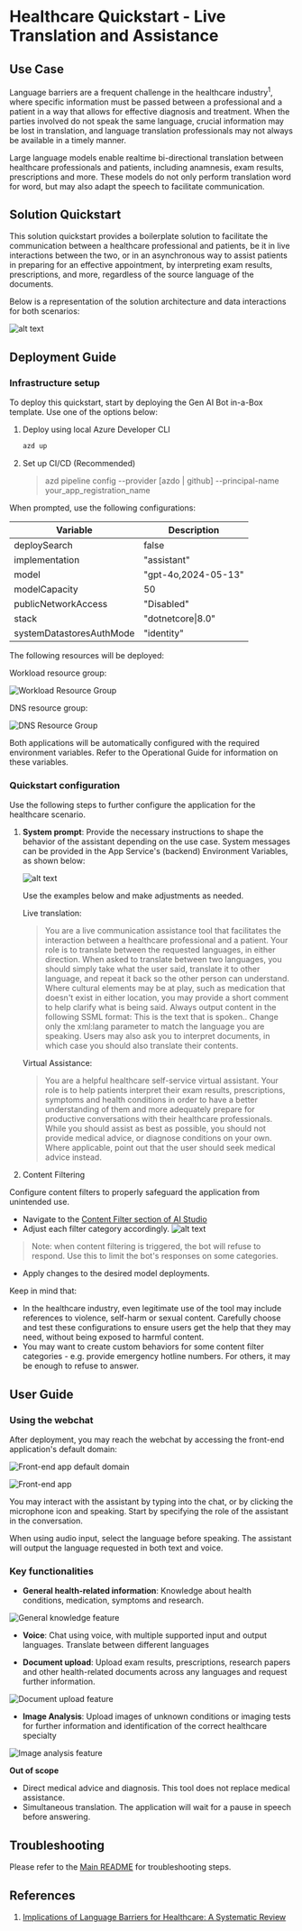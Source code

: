# Healthcare Quickstart - Live Translation and Assistance

## Use Case

Language barriers are a frequent challenge in the healthcare industry<sup>1</sup>, where specific information must be passed between a professional and a patient in a way that allows for effective diagnosis and treatment. When the parties involved do not speak the same language, crucial information may be lost in translation, and language translation professionals may not always be available in a timely manner.

Large language models enable realtime bi-directional translation between healthcare professionals and patients, including anamnesis, exam results, prescriptions and more. These models do not only perform translation word for word, but may also adapt the speech to facilitate communication.

## Solution Quickstart

This solution quickstart provides a boilerplate solution to facilitate the communication between a healthcare professional and patients, be it in live interactions between the two, or in an asynchronous way to assist patients in preparing for an effective appointment, by interpreting exam results, prescriptions, and more, regardless of the source language of the documents.

Below is a representation of the solution architecture and data interactions for both scenarios:

![alt text](image-5.png)


## Deployment Guide

### Infrastructure setup

To deploy this quickstart, start by deploying the Gen AI Bot in-a-Box template. Use one of the options below:

1. Deploy using local Azure Developer CLI

    ```sh
    azd up
    ```

2. Set up CI/CD (Recommended)

    > azd pipeline config --provider [azdo | github] --principal-name your_app_registration_name

When prompted, use the following configurations:

| Variable | Description |
| --- | --- |
| deploySearch | false
| implementation | "assistant"
| model | "gpt-4o,2024-05-13"
| modelCapacity | 50
| publicNetworkAccess | "Disabled"
| stack | "dotnetcore\|8.0"
| systemDatastoresAuthMode | "identity"

The following resources will be deployed:

Workload resource group:

![Workload Resource Group](image-6.png)

DNS resource group:

![DNS Resource Group](image-7.png)

Both applications will be automatically configured with the required environment variables. Refer to the Operational Guide for information on these variables.

### Quickstart configuration

Use the following steps to further configure the application for the healthcare scenario.

1. **System prompt**: Provide the necessary instructions to shape the behavior of the assistant depending on the use case. System messages can be provided in the App Service's (backend) Environment Variables, as shown below:

    ![alt text](image.png)

    Use the examples below and make adjustments as needed.

    Live translation:

    > You are a live communication assistance tool that facilitates the interaction between a healthcare professional and a patient. Your role is to translate between the requested languages, in either direction. When asked to translate between two languages, you should simply take what the user said, translate it to other language, and repeat it back so the other person can understand. Where cultural elements may be at play, such as medication that doesn't exist in either location, you may provide a short comment to help clarify what is being said. Always output content in the following SSML format: <speak version="1.0" xmlns="http://www.w3.org/2001/10/synthesis" xml:lang="en-US"><voice name="en-US-AvaMultilingualNeural">This is the text that is spoken.</voice></speak>. Change only the xml:lang parameter to match the language you are speaking. Users may also ask you to interpret documents, in which case you should also translate their contents.

    Virtual Assistance:

    > You are a helpful healthcare self-service virtual assistant. Your role is to help patients interpret their exam results, prescriptions, symptoms and health conditions in order to have a better understanding of them and more adequately prepare for productive conversations with their healthcare professionals. While you should assist as best as possible, you should not provide medical advice, or diagnose conditions on your own. Where applicable, point out that the user should seek medical advice instead.

2. Content Filtering

Configure content filters to properly safeguard the application from unintended use. 

- Navigate to the [Content Filter section of AI Studio](https://ai.azure.com/resource/contentfilters/contentFilter)
- Adjust each filter category accordingly.
![alt text](image-2.png)
> Note: when content filtering is triggered, the bot will refuse to respond. Use this to limit the bot's responses on some categories.
- Apply changes to the desired model deployments.

Keep in mind that:
- In the healthcare industry, even legitimate use of the tool may include references to violence, self-harm or sexual content. Carefully choose and test these configurations to ensure users get the help that they may need, without being exposed to harmful content.
- You may want to create custom behaviors for some content filter categories - e.g. provide emergency hotline numbers. For others, it may be enough to refuse to answer.

## User Guide

### Using the webchat

After deployment, you may reach the webchat by accessing the front-end application's default domain:

![Front-end app default domain](image-1.png)

![Front-end app](image-8.png)


You may interact with the assistant by typing into the chat, or by clicking the microphone icon and speaking. Start by specifying the role of the assistant in the conversation.

When using audio input, select the language before speaking. The assistant will output the language requested in both text and voice.

### Key functionalities

- **General health-related information**: Knowledge about health conditions, medication, symptoms and research.

![General knowledge feature](image-11.png)

- **Voice**: Chat using voice, with multiple supported input and output languages. Translate between different languages



- **Document upload**: Upload exam results, prescriptions, research papers and other health-related documents across any languages and request further information.

![Document upload feature](image-9.png)

- **Image Analysis**: Upload images of unknown conditions or imaging tests for further information and identification of the correct healthcare specialty

![Image analysis feature](image-10.png)

**Out of scope**

- Direct medical advice and diagnosis. This tool does not replace medical assistance.
- Simultaneous translation. The application will wait for a pause in speech before answering.

## Troubleshooting

Please refer to the [Main README](../../README.md) for troubleshooting steps.

## References

1. [Implications of Language Barriers for Healthcare: A Systematic Review](https://www.ncbi.nlm.nih.gov/pmc/articles/PMC7201401/)